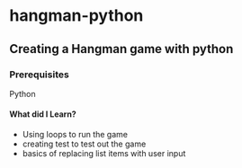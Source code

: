 # hangman-python

## Creating a Hangman game with python

### Prerequisites
Python

#### What did I Learn?
* Using loops to run the game
* creating test to test out the game
* basics of replacing list items with user input



